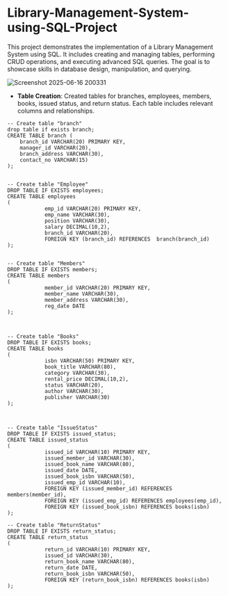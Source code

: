 # Library-Management-System-using-SQL-Project
This project demonstrates the implementation of a Library Management System using SQL. It includes creating and managing tables, performing CRUD operations, and executing advanced SQL queries. The goal is to showcase skills in database design, manipulation, and querying.


![Screenshot 2025-06-16 200331](https://github.com/user-attachments/assets/55eb248c-32c8-41bc-b471-671bbf69e7c9)

- **Table Creation**: Created tables for branches, employees, members, books, issued status, and return status. Each table includes relevant columns and relationships.

```
-- Create table "branch"
drop table if exists branch;
CREATE TABLE branch (
    branch_id VARCHAR(20) PRIMARY KEY,
    manager_id VARCHAR(20),
    branch_address VARCHAR(30),
    contact_no VARCHAR(15)
);


-- Create table "Employee"
DROP TABLE IF EXISTS employees;
CREATE TABLE employees
(
            emp_id VARCHAR(20) PRIMARY KEY,
            emp_name VARCHAR(30),
            position VARCHAR(30),
            salary DECIMAL(10,2),
            branch_id VARCHAR(20),
            FOREIGN KEY (branch_id) REFERENCES  branch(branch_id)
);


-- Create table "Members"
DROP TABLE IF EXISTS members;
CREATE TABLE members
(
            member_id VARCHAR(20) PRIMARY KEY,
            member_name VARCHAR(30),
            member_address VARCHAR(30),
            reg_date DATE
);



-- Create table "Books"
DROP TABLE IF EXISTS books;
CREATE TABLE books
(
            isbn VARCHAR(50) PRIMARY KEY,
            book_title VARCHAR(80),
            category VARCHAR(30),
            rental_price DECIMAL(10,2),
            status VARCHAR(20),
            author VARCHAR(30),
            publisher VARCHAR(30)
);



-- Create table "IssueStatus"
DROP TABLE IF EXISTS issued_status;
CREATE TABLE issued_status
(
            issued_id VARCHAR(10) PRIMARY KEY,
            issued_member_id VARCHAR(30),
            issued_book_name VARCHAR(80),
            issued_date DATE,
            issued_book_isbn VARCHAR(50),
            issued_emp_id VARCHAR(10),
            FOREIGN KEY (issued_member_id) REFERENCES members(member_id),
            FOREIGN KEY (issued_emp_id) REFERENCES employees(emp_id),
            FOREIGN KEY (issued_book_isbn) REFERENCES books(isbn) 
);

-- Create table "ReturnStatus"
DROP TABLE IF EXISTS return_status;
CREATE TABLE return_status
(
            return_id VARCHAR(10) PRIMARY KEY,
            issued_id VARCHAR(30),
            return_book_name VARCHAR(80),
            return_date DATE,
            return_book_isbn VARCHAR(50),
            FOREIGN KEY (return_book_isbn) REFERENCES books(isbn)
);
```
